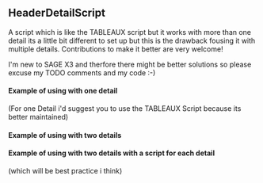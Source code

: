 ## HeaderDetailScript
A script which is like the TABLEAUX script but it works with more than one detail its a little bit different to set up but this is the drawback fousing it with multiple details. Contributions to make it better are very welcome!  

I'm new to SAGE X3 and therfore there might be better solutions so please excuse my TODO comments and my code :-)

#### Example of using with one detail
(For one Detail i'd suggest you to use the TABLEAUX Script because its better maintained)


#### Example of using with two details 


#### Example of using with two details with a script for each detail 
(which will be best practice i think)






